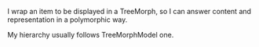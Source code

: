 I wrap an item to be displayed in a TreeMorph, so I can answer content and representation in a polymorphic way. 

My hierarchy usually follows TreeMorphModel one.